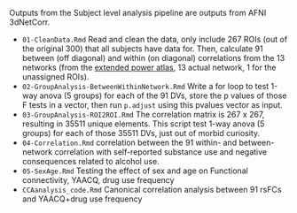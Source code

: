 Outputs from the Subject level analysis pipeline are outputs from AFNI 3dNetCorr.

* `01-CleanData.Rmd` Read and clean the data, only include 267 ROIs (out of the original 300) that all subjects have data for. Then, calculate 91 between (off diagonal) and within (on diagonal) correlations from the 13 networks (from the [extended power atlas](https://wustl.app.box.com/s/twpyb1pflj6vrlxgh3rohyqanxbdpelw), 13 actual network, 1 for the unassigned ROIs).
* `02-GroupAnalysis-BetweenWithinNetwork.Rmd` Write a for loop to test 1-way anova (5 groups) for each of the 91 DVs, store the p values of those F tests in a vector, then run `p.adjust` using this pvalues vector as input.
* `03-GroupAnalysis-ROI2ROI.Rmd` The correlation matrix is 267 x 267, resulting in 35511 unique elements. This script test 1-way anova (5 groups) for each of those 35511 DVs, just out of morbid curiosity.
* `04-Correlation.Rmd` correlation between the 91 within- and between-network correlation with self-reported substance use and negative consequences related to alcohol use.
* `05-SexAge.Rmd` Testing the effect of sex and age on Functional connectivity, YAACQ, drug use frequency
* `CCAanalysis_code.Rmd` Canonical correlation analysis between 91 rsFCs and YAACQ+drug use frequency
